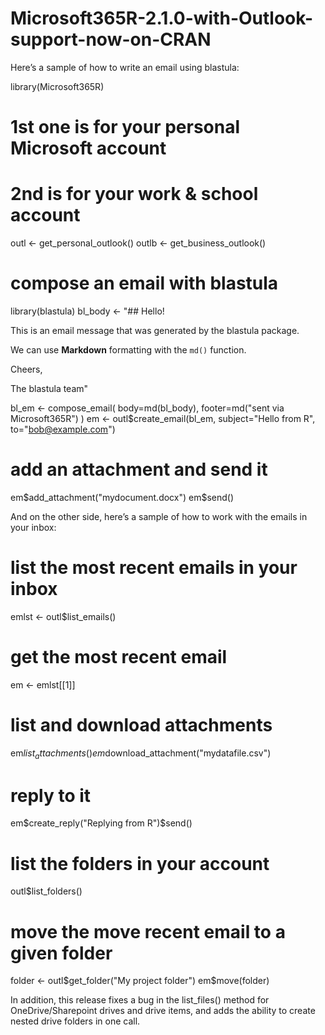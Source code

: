 # Microsoft365R-2.1.0-with-Outlook-support-now-on-CRAN

Here’s a sample of how to write an email using blastula:

library(Microsoft365R)

# 1st one is for your personal Microsoft account
# 2nd is for your work & school account
outl <- get_personal_outlook()
outlb <- get_business_outlook()

# compose an email with blastula
library(blastula)
bl_body <- "## Hello!

This is an email message that was generated by the blastula package.

We can use **Markdown** formatting with the `md()` function.

Cheers,

The blastula team"

bl_em <- compose_email(
    body=md(bl_body),
    footer=md("sent via Microsoft365R")
)
em <- outl$create_email(bl_em, subject="Hello from R",
                        to="bob@example.com")

# add an attachment and send it
em$add_attachment("mydocument.docx")
em$send()

And on the other side, here’s a sample of how to work with the emails in your inbox:

# list the most recent emails in your inbox
emlst <- outl$list_emails()

# get the most recent email
em <- emlst[[1]]

# list and download attachments
em$list_attachments()
em$download_attachment("mydatafile.csv")

# reply to it
em$create_reply("Replying from R")$send()

# list the folders in your account
outl$list_folders()

# move the move recent email to a given folder
folder <- outl$get_folder("My project folder")
em$move(folder)

In addition, this release fixes a bug in the list_files() method for OneDrive/Sharepoint drives and drive items, and adds the ability to create nested drive folders in one call.
